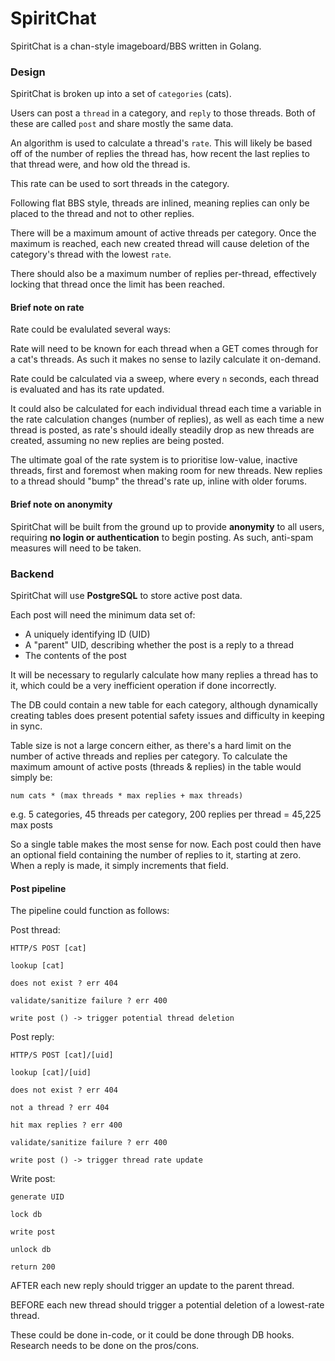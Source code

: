 # SpiritChat

SpiritChat is a chan-style imageboard/BBS written in Golang.

### Design

SpiritChat is broken up into a set of `categories` (cats). 

Users can post a `thread` in a category, and `reply` to those threads. Both of these are called `post` and share mostly the same data.

An algorithm is used to calculate a thread's `rate`. This will likely be based off of the number of replies the thread has, how recent the last replies to that thread were, and how old the thread is. 

This rate can be used to sort threads in the category.

Following flat BBS style, threads are inlined, meaning replies can only be placed
to the thread and not to other replies.

There will be a maximum amount of active threads per category. Once the maximum is
reached, each new created thread will cause deletion of the category's thread with the lowest `rate`.

There should also be a maximum number of replies per-thread, effectively locking that thread once the limit has been reached.

#### Brief note on rate

Rate could be evalulated several ways:

Rate will need to be known for each thread when a GET comes through for a cat's threads. As such it makes no sense to lazily calculate it on-demand.

Rate could be calculated via a sweep, where every `n` seconds, each thread is evaluated and has its rate updated.

It could also be calculated for each individual thread each time a variable in the rate calculation changes (number of replies), as well as each time a new thread is posted, as rate's should ideally steadily drop as new threads are created, assuming no new replies are being posted.

The ultimate goal of the rate system is to prioritise low-value, inactive threads, first and foremost when making room for new threads. New replies to a thread should "bump" the thread's rate up, inline with older forums.

#### Brief note on anonymity

SpiritChat will be built from the ground up to provide **anonymity** to all users, requiring **no login or authentication** to begin posting. As such, anti-spam measures will need to be taken.

### Backend

SpiritChat will use **PostgreSQL** to store active post data.

Each post will need the minimum data set of:

* A uniquely identifying ID (UID)
* A "parent" UID, describing whether the post is a reply to a thread
* The contents of the post

It will be necessary to regularly calculate how many replies a thread has to it, which could be a very inefficient operation if done incorrectly.

The DB could contain a new table for each category, although dynamically creating tables does present potential safety issues and difficulty in keeping in sync.

Table size is not a large concern either, as there's a hard limit on the number of active threads and replies per category. To calculate the maximum amount of active posts (threads & replies) in the table would simply be:

`num cats * (max threads * max replies + max threads)`

e.g. 5 categories, 45 threads per category, 200 replies per thread = 45,225 max posts

So a single table makes the most sense for now. Each post could then have an optional field containing the number of replies to it, starting at zero. When a reply is made, it simply increments that field.

#### Post pipeline

The pipeline could function as follows:

Post thread:

```
HTTP/S POST [cat]

lookup [cat]

does not exist ? err 404

validate/sanitize failure ? err 400

write post () -> trigger potential thread deletion

```

Post reply:

```
HTTP/S POST [cat]/[uid]

lookup [cat]/[uid]

does not exist ? err 404

not a thread ? err 404

hit max replies ? err 400

validate/sanitize failure ? err 400

write post () -> trigger thread rate update

```

Write post:

```
generate UID

lock db

write post

unlock db

return 200
```

AFTER each new reply should trigger an update to the parent thread.

BEFORE each new thread should trigger a potential deletion of a lowest-rate thread.

These could be done in-code, or it could be done through DB hooks. Research needs to be done on the pros/cons.